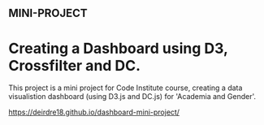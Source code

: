 ## MINI-PROJECT

# Creating a Dashboard using D3, Crossfilter and DC.

This project is a mini project for Code Institute course, creating a data visualistion dashboard (using D3.js and DC.js) for 'Academia and Gender'.

 https://deirdre18.github.io/dashboard-mini-project/
